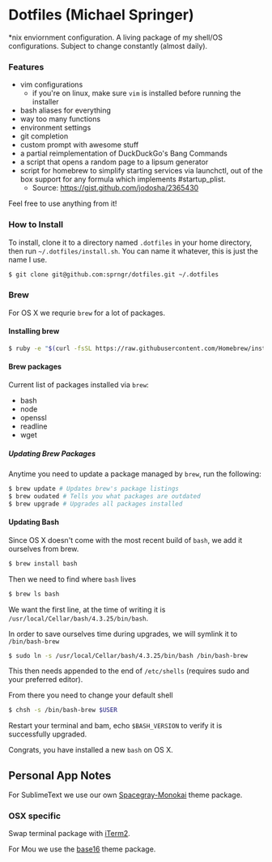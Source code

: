 # Dotfiles (Michael Springer)

*nix enviornment configuration. A living package of my shell/OS configurations. Subject to change constantly (almost daily).

### Features
* vim configurations
	* if you're on linux, make sure `vim` is installed before running the installer
* bash aliases for everything
* way too many functions
* environment settings
* git completion
* custom prompt with awesome stuff
* a partial reimplementation of DuckDuckGo's Bang Commands
* a script that opens a random page to a lipsum generator
* script for homebrew to simplify starting services via launchctl, out of the box support for any formula which implements \#startup_plist.
	* Source: https://gist.github.com/jodosha/2365430


Feel free to use anything from it!

### How to Install

To install, clone it to a directory named `.dotfiles` in your home directory, then run `~/.dotfiles/install.sh`.
You can name it whatever, this is just the name I use.

```bash
$ git clone git@github.com:sprngr/dotfiles.git ~/.dotfiles
```

### Brew

For OS X we requrie `brew` for a lot of packages.

#### Installing brew

```bash
$ ruby -e "$(curl -fsSL https://raw.githubusercontent.com/Homebrew/install/master/install)"
````

#### Brew packages

Current list of packages installed via `brew`:
* bash
* node
* openssl
* readline
* wget

##### Updating Brew Packages

Anytime you need to update a package managed by `brew`, run the following:

```bash
$ brew update # Updates brew's package listings
$ brew oudated # Tells you what packages are outdated
$ brew upgrade # Upgrades all packages installed
```

#### Updating Bash

Since OS X doesn't come with the most recent build of `bash`, we add it ourselves from brew.

```bash
$ brew install bash
```

Then we need to find where `bash` lives

```bash
$ brew ls bash
```

We want the first line, at the time of writing it is `/usr/local/Cellar/bash/4.3.25/bin/bash`.

In order to save ourselves time during upgrades, we will symlink it to `/bin/bash-brew`

```bash
$ sudo ln -s /usr/local/Cellar/bash/4.3.25/bin/bash /bin/bash-brew
```

This then needs appended to the end of `/etc/shells` (requires sudo and your preferred editor).

From there you need to change your default shell

```bash
$ chsh -s /bin/bash-brew $USER
```

Restart your terminal and bam, echo `$BASH_VERSION` to verify it is successfully upgraded.

Congrats, you have installed a new `bash` on OS X.

## Personal App Notes

For SublimeText we use our own [Spacegray-Monokai](https://github.com/sprngr/spacegray-monokai) theme package.

### OSX specific

Swap terminal package with [iTerm2](http://iterm2.com/).

For Mou we use the [base16](https://github.com/chriskempson/base16-mou) theme package.




